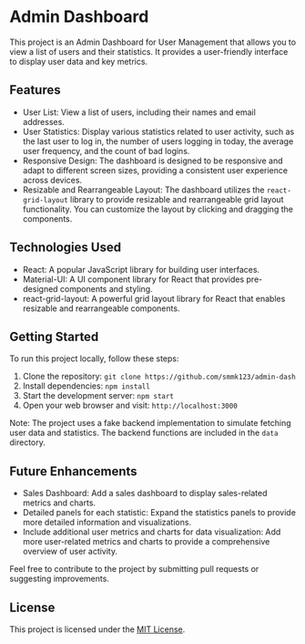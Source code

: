 # Admin Dashboard

This project is an Admin Dashboard for User Management that allows you to view a list of users and their statistics. It provides a user-friendly interface to display user data and key metrics.

## Features

- User List: View a list of users, including their names and email addresses.
- User Statistics: Display various statistics related to user activity, such as the last user to log in, the number of users logging in today, the average user frequency, and the count of bad logins.
- Responsive Design: The dashboard is designed to be responsive and adapt to different screen sizes, providing a consistent user experience across devices.
- Resizable and Rearrangeable Layout: The dashboard utilizes the `react-grid-layout` library to provide resizable and rearrangeable grid layout functionality. You can customize the layout by clicking and dragging the components.

## Technologies Used

- React: A popular JavaScript library for building user interfaces.
- Material-UI: A UI component library for React that provides pre-designed components and styling.
- react-grid-layout: A powerful grid layout library for React that enables resizable and rearrangeable components.

## Getting Started

To run this project locally, follow these steps:

1. Clone the repository: `git clone https://github.com/smmk123/admin-dash`
2. Install dependencies: `npm install`
3. Start the development server: `npm start`
4. Open your web browser and visit: `http://localhost:3000`

Note: The project uses a fake backend implementation to simulate fetching user data and statistics. The backend functions are included in the `data` directory.

## Future Enhancements

- Sales Dashboard: Add a sales dashboard to display sales-related metrics and charts.
- Detailed panels for each statistic: Expand the statistics panels to provide more detailed information and visualizations.
- Include additional user metrics and charts for data visualization: Add more user-related metrics and charts to provide a comprehensive overview of user activity.

Feel free to contribute to the project by submitting pull requests or suggesting improvements.

## License

This project is licensed under the [MIT License](https://opensource.org/licenses/MIT).

